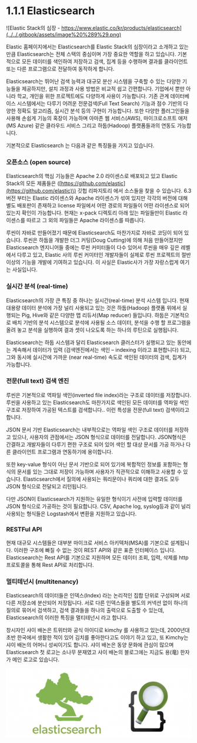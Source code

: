 # 1.1.1 Elasticsearch

![Elastic Stack&#xC758; &#xC2EC;&#xC7A5; - https://www.elastic.co/kr/products/elasticsearch](../../.gitbook/assets/image%20%289%29.png)

 Elastic 홈페이지에서는 Elasticsearch를 Elastic Stack의 심장이라고 소개하고 있는 만큼 Elasticsearch는 전체 스택의 중심이며 가장 중요한 역할을 하고 있습니다. 기본적으로 모든 데이터를 색인하여 저장하고 검색, 집계 등을 수행하며 결과를 클라이언트 또는 다른 프로그램으로 전달하여 동작하게 합니다.

 Elasticsearch는 뛰어난 검색 능력과 대규모 분산 시스템을 구축할 수 있는 다양한 기능들을 제공하지만, 설치 과정과 사용 방법은 비교적 쉽고 간편합니다. 기업에서 뿐만 아니라 학교, 개인을 위한 프로젝트에도 다양하게 사용이 가능합니다. 기존 관계 데이터베이스 시스템에서는 다루기 어려운 전문검색\(Full Text Search\) 기능과 점수 기반의 다양한 정확도 알고리즘, 실시간 분석 등의 구현이 가능합니다. 또한 다양한 플러그인들을 사용해 손쉽게 기능의 혹장이 가능하며 아마존 웹 서비스\(AWS\), 마이크로소프트 애저\(MS Azure\) 같은 클라우드 서비스 그리고 하둡\(Hadoop\) 플랫폼들과의 연동도 가능합니다.

 기본적으로 Elasticsearch 는 다음과 같은 특징들을 가지고 있습니다.

### 오픈소스 \(open source\)

 Elasticsearch의 핵심 기능들은 Apache 2.0 라이센스로 배포되고 있고 Elastic Stack의 모든 제품들은 \([https://github.com/elastic](https://github.com/elastic)\) 깃헙 리파지토리 에서 소스들을 찾을 수 있습니다. 6.3 버전 부터는 Elastic 라이센스와 Apache 라이센스가 섞여 있지만 각각의 버전에 대해 별도 배포판이 존재하고 license 파일에서 어떤 경로의 파일들이 어떤 라이센스로 되어 있는지 확인이 가능합니다. 현재는 x-pack 디렉토리 아래 있는 파일들만이 Elastic 라이센스를 따르고 그 외의 파일들은 Apache 라이센스를 따릅니다.

 루씬이 자바로 만들어졌기 때문에 Elasticsearch도 마찬가지로 자바로 코딩이 되어 있습니다. 루씬은 하둡을 개발한 더그 커팅\(Doug Cutting\)에 의해 처음 만들어졌지만 Elasticsearch 엔지니어들 중에는 루씬 커미터들이 다수 있어서 루씬을 매우 깊은 레벨에서 다루고 있고, Elastic 사의 루씬 커미터인 개발자들이 실제로 루씬 프로젝트의 절반 이상의 기능을 개발에 기여하고 있습니다. 이 사실은 Elastic사가 가장 자랑스럽게 여기는 사실입니다.

### 실시간 분석 \(real-time\)

 Elasticsearch의 가장 큰 특징 중 하나는 실시간\(real-time\) 분석 시스템 입니다. 현재 대용량 데이터 분석에 가장 널리 사용되고 있는 것은 하둡\(Hadoop\) 플랫폼 위에서 실행되는 Pig, Hive와 같은 다양한 맵 리듀서\(Map reducer\) 들입니다. 하둡은 기본적으로 배치 기반의 분석 시스템으로 분석에 사용될 소스 데이터, 분석을 수행 할 프로그램을 올려 놓고 분석을 실행하여 결과 셋이 나오도록 하는 하나의 루틴으로 실행됩니다.

Elasticsearch는 하둡 시스템과 달리 Elasticsearch 클러스터가 실행되고 있는 동안에는 계속해서 데이터가 입력 \(검색엔진에서는 색인 – indexing 이라고 표현합니다\) 되고, 그와 동시에 실시간에 가까운 \(near real-time\) 속도로 색인된 데이터의 검색, 집계가 가능합니다.

### 전문\(full text\) 검색 엔진

 루씬은 기본적으로 역파일 색인\(inverted file index\)라는 구조로 데이터를 저장합니다. 루씬을 사용하고 있는 Elasticsearch도 마찬가지로 색인된 모든 데이터를 역파일 색인 구조로 저장하여 가공된 텍스트를 검색합니다.. 이런 특성을 전문\(full text\) 검색이라고 합니다.

 JSON 문서 기반 Elasticsearch는 내부적으로는 역파일 색인 구조로 데이터를 저장하고 있으나, 사용자의 관점에서는 JSON 형식으로 데이터를 전달합니다. JSON형식은 간결하고 개발자들이 다루기 편한 구조로 되어 있어 색인 할 대상 문서를 가공 하거나 다른 클라이언트 프로그램과 연동하기에 용이합니다.

 또한 key-value 형식이 아닌 문서 기반으로 되어 있기에 복합적인 정보를 포함하는 형식의 문서를 있는 그대로 저장이 가능하며 사용자가 직관적으로 이해하고 사용할 수 있습니다. Elasticsearch에서 질의에 사용되는 쿼리문이나 쿼리에 대한 결과도 모두 JSON 형식으로 전달되고 리턴됩니다.

 다만 JSON이 Elasticsearch가 지원하는 유일한 형식이기 사전에 입력할 데이터를 JSON 형식으로 가공하는 것이 필요합니다. CSV, Apache log, syslog등과 같이 널리 사용되는 형식들은 Logstash에서 변환을 지원하고 있습니다.

### RESTFul API

현재 대규모 시스템들은 대부분 마이크로 서비스 아키텍처\(MSA\)를 기본으로 설계됩니다. 이러한 구조에 빠질 수 없는 것이 REST API와 같은 표준 인터페이스 입니다. Elasticsearch는 Rest API를 기본으로 지원하며 모든 데이터 조회, 입력, 삭제를 http 프로토콜을 통해 Rest API로 처리합니다.

### 멀티테넌시 \(multitenancy\) 

Elasticsearch의 데이터들은 인덱스\(Index\) 라는 논리적인 집합 단위로 구성되며 서로 다른 저장소에 분산되어 저장됩니다. 서로 다른 인덱스들을 별도의 커넥션 없이 하나의 질의로 묶어서 검색하고, 검색 결과들을 하나의 출력으로 도출할 수 있는데, Elasticsearch의 이러한 특징을 멀티테넌시 라고 합니다.

창시자인 샤이 배논은 트위터와 공식 아이디로 kimchy 를 사용하고 있는데, 2000년대 초반 한국에서 생활한 적이 있어 김치를 좋아한다고도 이야기 하고 있고, 또 Kimchy는 샤이 배논의 어머니 성씨이기도 합니다. 샤이 배논은 동양 문화에 관심이 많으며 Elasticsearch 첫 로고는 소나무 분재였고 샤이 배논의 블로그에는 지금도 용\(竜\) 한자가 메인 로고로 있습니다.

![Elasticsearch &#xC758; &#xC61B; &#xB85C;&#xACE0;&#xB4E4;](../../.gitbook/assets/image%20%282%29.png)


